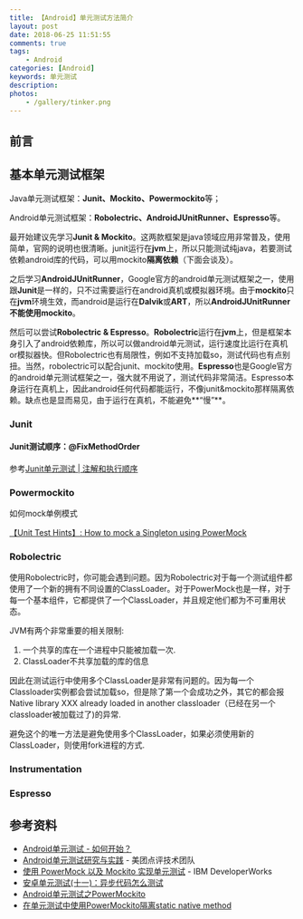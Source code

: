 ```yaml
---
title: 【Android】单元测试方法简介
layout: post
date: 2018-06-25 11:51:55
comments: true
tags: 
    - Android
categories: [Android]
keywords: 单元测试
description: 
photos:
    - /gallery/tinker.png
---
```




## 前言



## 基本单元测试框架

Java单元测试框架：**Junit、Mockito、Powermockito**等；

Android单元测试框架：**Robolectric、AndroidJUnitRunner、Espresso**等。

最开始建议先学习**Junit & Mockito**。这两款框架是java领域应用非常普及，使用简单，官网的说明也很清晰。junit运行在**jvm**上，所以只能测试纯java，若要测试依赖android库的代码，可以用mockito**隔离依赖**（下面会谈及）。

之后学习**AndroidJUnitRunner**，Google官方的android单元测试框架之一，使用跟**Junit**是一样的，只不过需要运行在android真机或模拟器环境。由于**mockito**只在**jvm**环境生效，而android是运行在**Dalvik**或**ART**，所以**AndroidJUnitRunner不能使用mockito**。

然后可以尝试**Robolectric & Espresso**。**Robolectric**运行在**jvm**上，但是框架本身引入了android依赖库，所以可以做android单元测试，运行速度比运行在真机or模拟器快。但Robolectric也有局限性，例如不支持加载so，测试代码也有点别扭。当然，robolectric可以配合junit、mockito使用。**Espresso**也是Google官方的android单元测试框架之一，强大就不用说了，测试代码非常简洁。Espresso本身运行在真机上，因此android任何代码都能运行，不像junit&mockito那样隔离依赖。缺点也是显而易见，由于运行在真机，不能避免**“慢”**。

 

 

 

 

 

### Junit

#### Junit测试顺序：@FixMethodOrder

参考[Junit单元测试 | 注解和执行顺序](https://www.jianshu.com/p/27107de9ab77)



### Powermockito

如何mock单例模式

[【Unit Test Hints】: How to mock a Singleton using PowerMock](https://roukou.org/2016/10/30/unit-test-hints-how-to-mock-a-singleton-using-powermock/)

### Robolectric

使用Robolectric时，你可能会遇到问题。因为Robolectric对于每一个测试组件都使用了一个新的拥有不同设置的ClassLoader。对于PowerMock也是一样，对于每一个基本组件，它都提供了一个ClassLoader，并且规定他们都为不可重用状态。

JVM有两个非常重要的相关限制:

1. 一个共享的库在一个进程中只能被加载一次.
2. ClassLoader不共享加载的库的信息

因此在测试运行中使用多个ClassLoader是非常有问题的。因为每一个Classloader实例都会尝试加载so，但是除了第一个会成功之外，其它的都会报Native library XXX already loaded in another classloader（已经在另一个classloader被加载过了)的异常.

避免这个的唯一方法是避免使用多个ClassLoader，如果必须使用新的ClassLoader，则使用fork进程的方式.

### Instrumentation

### Espresso





## 参考资料

- [Android单元测试 - 如何开始？](https://www.jianshu.com/p/bc99678b1d6e)
- [Android单元测试研究与实践](https://tech.meituan.com/Android_unit_test.html) - 美团点评技术团队
- [使用 PowerMock 以及 Mockito 实现单元测试](https://www.ibm.com/developerworks/cn/java/j-lo-powermock/index.html) - IBM DeveloperWorks
- [安卓单元测试(十一)：异步代码怎么测试](http://chriszou.com/2016/08/06/android-unit-testing-async.html)
- [Android单元测试之PowerMockito](https://www.jianshu.com/p/6631bd826677)
- [在单元测试中使用PowerMockito隔离static native method](https://juejin.im/entry/5a099858f265da4332271430)